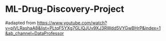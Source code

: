 # ML-Drug-Discovery-Project 
#adapted from https://www.youtube.com/watch?v=plVLRashaA8&list=PLtqF5YXg7GLlQJUv9XJ3RWdd5VYGwBHrP&index=1&ab_channel=DataProfessor
